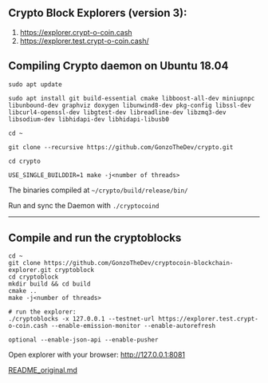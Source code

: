 ## Crypto Block Explorers (version 3):
1. https://explorer.crypt-o-coin.cash
2. https://explorer.test.crypt-o-coin.cash/

## **Compiling Crypto daemon on Ubuntu 18.04**

``sudo apt update``

``sudo apt install git build-essential cmake libboost-all-dev miniupnpc libunbound-dev graphviz doxygen libunwind8-dev pkg-config libssl-dev libcurl4-openssl-dev libgtest-dev libreadline-dev libzmq3-dev libsodium-dev libhidapi-dev libhidapi-libusb0``

``cd ~``

``git clone --recursive https://github.com/GonzoTheDev/crypto.git``

``cd crypto``

``USE_SINGLE_BUILDDIR=1 make -j<number of threads>``

The binaries compiled at ``~/crypto/build/release/bin/``

Run and sync the Daemon with ``./cryptocoind``

***

## Compile and run the cryptoblocks

    cd ~
    git clone https://github.com/GonzoTheDev/cryptocoin-blockchain-explorer.git cryptoblock
    cd cryptoblock
    mkdir build && cd build
    cmake ..
    make -j<number of threads>
    
    # run the explorer:
    ./cryptoblocks -x 127.0.0.1 --testnet-url https://explorer.test.crypt-o-coin.cash --enable-emission-monitor --enable-autorefresh 
    
    optional --enable-json-api --enable-pusher
    

Open explorer with your browser:
http://127.0.0.1:8081


[README_original.md](README_original.md)
